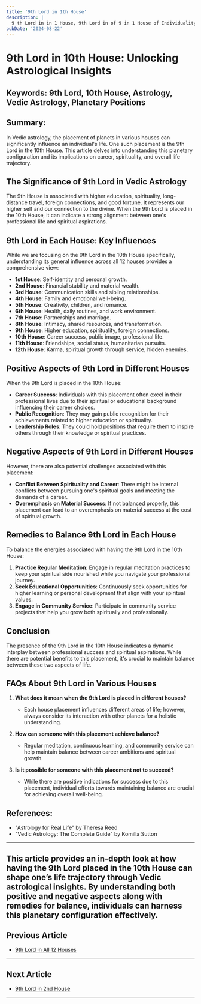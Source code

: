 ```yaml
---
title: '9th Lord in 1th House'
description: |
  9 th Lord in in 1 House, 9th Lord in of 9 in 1 House of Individuality in Vedic astrology
pubDate: '2024-08-22'
---
```


# 9th Lord in 10th House: Unlocking Astrological Insights

## Keywords: 9th Lord, 10th House, Astrology, Vedic Astrology, Planetary Positions

## Summary:
In Vedic astrology, the placement of planets in various houses can significantly influence an individual's life. One such placement is the 9th Lord in the 10th House. This article delves into understanding this planetary configuration and its implications on career, spirituality, and overall life trajectory.

## The Significance of 9th Lord in Vedic Astrology
The 9th House is associated with higher education, spirituality, long-distance travel, foreign connections, and good fortune. It represents our higher self and our connection to the divine. When the 9th Lord is placed in the 10th House, it can indicate a strong alignment between one's professional life and spiritual aspirations.

## 9th Lord in Each House: Key Influences
While we are focusing on the 9th Lord in the 10th House specifically, understanding its general influence across all 12 houses provides a comprehensive view:
- **1st House**: Self-identity and personal growth.
- **2nd House**: Financial stability and material wealth.
- **3rd House**: Communication skills and sibling relationships.
- **4th House**: Family and emotional well-being.
- **5th House**: Creativity, children, and romance.
- **6th House**: Health, daily routines, and work environment.
- **7th House**: Partnerships and marriage.
- **8th House**: Intimacy, shared resources, and transformation.
- **9th House**: Higher education, spirituality, foreign connections.
- **10th House**: Career success, public image, professional life.
- **11th House**: Friendships, social status, humanitarian pursuits.
- **12th House**: Karma, spiritual growth through service, hidden enemies.

## Positive Aspects of 9th Lord in Different Houses
When the 9th Lord is placed in the 10th House:
- **Career Success**: Individuals with this placement often excel in their professional lives due to their spiritual or educational background influencing their career choices.
- **Public Recognition**: They may gain public recognition for their achievements related to higher education or spirituality.
- **Leadership Roles**: They could hold positions that require them to inspire others through their knowledge or spiritual practices.

## Negative Aspects of 9th Lord in Different Houses
However, there are also potential challenges associated with this placement:
- **Conflict Between Spirituality and Career**: There might be internal conflicts between pursuing one's spiritual goals and meeting the demands of a career.
- **Overemphasis on Material Success**: If not balanced properly, this placement can lead to an overemphasis on material success at the cost of spiritual growth.

## Remedies to Balance 9th Lord in Each House
To balance the energies associated with having the 9th Lord in the 10th House:
1. **Practice Regular Meditation**: Engage in regular meditation practices to keep your spiritual side nourished while you navigate your professional journey.
2. **Seek Educational Opportunities**: Continuously seek opportunities for higher learning or personal development that align with your spiritual values.
3. **Engage in Community Service**: Participate in community service projects that help you grow both spiritually and professionally.

## Conclusion
The presence of the 9th Lord in the 10th House indicates a dynamic interplay between professional success and spiritual aspirations. While there are potential benefits to this placement, it's crucial to maintain balance between these two aspects of life.

## FAQs About 9th Lord in Various Houses
1. **What does it mean when the 9th Lord is placed in different houses?**
   - Each house placement influences different areas of life; however, always consider its interaction with other planets for a holistic understanding.

2. **How can someone with this placement achieve balance?**
   - Regular meditation, continuous learning, and community service can help maintain balance between career ambitions and spiritual growth.

3. **Is it possible for someone with this placement not to succeed?**
   - While there are positive indications for success due to this placement, individual efforts towards maintaining balance are crucial for achieving overall well-being.

## References:
* "Astrology for Real Life" by Theresa Reed
* "Vedic Astrology: The Complete Guide" by Komilla Sutton

---

This article provides an in-depth look at how having the 9th Lord placed in the 10th House can shape one’s life trajectory through Vedic astrological insights. By understanding both positive and negative aspects along with remedies for balance, individuals can harness this planetary configuration effectively.
---

## Previous Article
- [9th Lord in All 12 Houses](/blogs-md/1009_9th_Lord_in_all_Houses/100900_9th_Lord_in_all_12_Houses.md)

---

## Next Article
- [9th Lord in 2nd House](/blogs-md/1009_9th_Lord_in_all_Houses/100902_9th_Lord_in_2nd_House.md)

---
